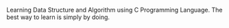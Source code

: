 Learning Data Structure and Algorithm using C Programming Language.
The best way to learn is simply by doing.
